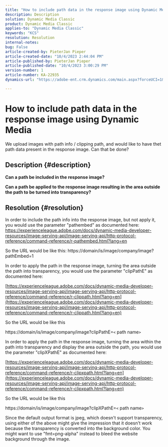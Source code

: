 ```yaml
---
title: "How to include path data in the response image using Dynamic Media"
description: Description
solution: Dynamic Media Classic
product: Dynamic Media Classic
applies-to: "Dynamic Media Classic"
keywords: "KCS"
resolution: Resolution
internal-notes: 
bug: False
article-created-by: PieterJan Pieper
article-created-date: "10/4/2023 2:44:04 PM"
article-published-by: PieterJan Pieper
article-published-date: "10/4/2023 3:00:29 PM"
version-number: 1
article-number: KA-22935
dynamics-url: "https://adobe-ent.crm.dynamics.com/main.aspx?forceUCI=1&pagetype=entityrecord&etn=knowledgearticle&id=92487871-c462-ee11-be6e-6045bd006793"

---
```

# How to include path data in the response image using Dynamic Media


We upload images with path info / clipping path, and would like to have thet path data present in the response image.
 Can that be done?

## Description {#description}


<b>Can a path be included in the response image?</b>

<b>Can a path be applied to the response image resulting in the area outside the path to be turned into transparency?</b>


## Resolution {#resolution}


In order to include the path info into the response image, but not apply it, you would use the parameter "pathembed" as documented here:
 https://experienceleague.adobe.com/docs/dynamic-media-developer-resources/image-serving-api/image-serving-api/http-protocol-reference/command-reference/r-pathembed.html?lang=en

So the URL would be like this:
 https://domain/is/image/company/image?pathEmbed=1

In order to apply the path in the response image, turning the area outside the path into transparency, you would use the parameter "clipPathE" as documented here:

[https://experienceleague.adobe.com/docs/dynamic-media-developer-resources/image-serving-api/image-serving-api/http-protocol-reference/command-reference/r-clippath.html?lang=en](https://experienceleague.adobe.com/docs/dynamic-media-developer-resources/image-serving-api/image-serving-api/http-protocol-reference/command-reference/r-clippath.html?lang=en)

So the URL would be like this

https://domain/is/image/company/image?clipPathE=`<` path name`>`

In order to apply the path in the response image, turning the area within the path into transparency and display the area outside the path, you would use the parameter "clipXPathE" as documented here:

[https://experienceleague.adobe.com/docs/dynamic-media-developer-resources/image-serving-api/image-serving-api/http-protocol-reference/command-reference/r-clipxpath.html?lang=en](https://experienceleague.adobe.com/docs/dynamic-media-developer-resources/image-serving-api/image-serving-api/http-protocol-reference/command-reference/r-clipxpath.html?lang=en)

So the URL would be like this

https://domain/is/image/company/image?clipXPathE=`<` path name`>`

Since the default output format is jpeg, which doesn't support transparency, using either of the above might give the impression that it doesn't work because the transparency is converted into the background color. You might want to use "fmt=png-alpha" instead to bleed the website background through the image.


